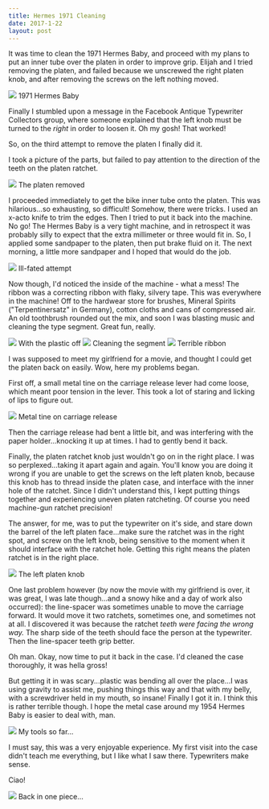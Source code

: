 ```yaml
---
title: Hermes 1971 Cleaning
date: 2017-1-22
layout: post
---
```


It was time to clean the 1971 Hermes Baby, and proceed with my plans
to put an inner tube over the platen in order to improve grip.
Elijah and I tried removing the platen, and failed because we unscrewed
the right platen knob, and after removing the screws on the left
nothing moved.

<a href='https://www.flickr.com/photos/55338612@N00/31643522284'>
<img src='https://farm1.static.flickr.com/549/31643522284_c72f78d6c0_b.jpg'></a>
1971 Hermes Baby

Finally I stumbled upon a message in the Facebook Antique Typewriter
Collectors group, where someone explained that the left knob must be
turned to the *right* in order to loosen it. Oh my gosh! That worked!

So, on the third attempt to remove the platen I finally did it.

I took a picture of the parts, but failed to pay attention to the
direction of the teeth on the platen ratchet.

<a href='https://www.flickr.com/photos/55338612@N00/32486991925'>
<img src='https://farm1.static.flickr.com/673/32486991925_796015fe9e_b.jpg'></a>
The platen removed


I proceeded immediately to get the bike inner tube onto the platen.
This was hilarious...so exhausting, so difficult! Somehow, there were
tricks. I used an x-acto knife to trim the edges. Then I tried to put
it back into the machine. No go! The Hermes Baby is a very tight machine,
and in retrospect it was probably silly to expect that the extra millimeter
or three would fit in. So, I applied some sandpaper to the platen, then
put brake fluid on it. The next morning, a little more sandpaper and I
hoped that would do the job.

<a href='https://www.flickr.com/photos/55338612@N00/32108338820'>
<img src='https://farm1.static.flickr.com/512/32108338820_66d464277a_b.jpg'></a>
Ill-fated attempt

Now though, I'd noticed the inside of the machine - what a mess!
The ribbon was a correcting ribbon with flaky, silvery tape. This was everywhere
in the machine! Off to the hardwear store for brushes, Mineral Spirits
("Terpentinersatz" in Germany), cotton cloths and cans of compressed air.
An old toothbrush rounded out the mix, and soon I was blasting music
and cleaning the type segment. Great fun, really.


<a href='https://www.flickr.com/photos/55338612@N00/32486995445'>
<img src='https://farm1.static.flickr.com/657/32486995445_579b9bf688_b.jpg'></a>
With the plastic off

<a href='https://www.flickr.com/photos/55338612@N00/32335271052'>
<img src='https://farm1.static.flickr.com/283/32335271052_efe26e8df2_b.jpg'></a>
Cleaning the segment


<a href='https://www.flickr.com/photos/55338612@N00/32108333940'>
<img src='https://farm1.static.flickr.com/571/32108333940_3425790450_b.jpg'></a>
Terrible ribbon

I was supposed to meet my girlfriend for a movie, and thought I could get the
platen back on easily. Wow, here my problems began.

First off, a small metal tine on the carriage release lever had come loose, which
meant poor tension in the lever. This took a lot of staring and licking of lips
to figure out.

<a href='https://www.flickr.com/photos/55338612@N00/32335276862'>
<img src='https://farm1.static.flickr.com/345/32335276862_faf567e012_b.jpg'></a>
Metal tine on carriage release

Then the carriage release had bent a little bit, and was interfering with the
paper holder...knocking it up at times. I had to gently bend it back.

Finally, the platen ratchet knob just wouldn't go on in the right place. I was so
perplexed...taking it apart again and again. You'll know you are doing it wrong
if you are unable to get the screws on the left platen knob, because this knob has
to thread inside the platen case, and interface with the inner hole of the ratchet.
Since I didn't understand this, I kept putting things together and experiencing
uneven platen ratcheting. Of course you need machine-gun ratchet precision!


The answer, for me, was to put the typewriter on it's side, and stare down the barrel
of the left platen face...make sure the ratchet was in the right spot, and screw on the
left knob, being sensitive to the moment when it should interface with the ratchet
hole. Getting this right means the platen ratchet is in the right place.

<a href='https://www.flickr.com/photos/55338612@N00/32335273482'>
<img src='https://farm1.static.flickr.com/469/32335273482_9de3da2dbb_b.jpg'></a>
The left platen knob

One last problem however (by now the movie with my girlfriend is over, it was great,
I was late though...and a snowy hike and a day of work also occurred): the line-spacer
was sometimes unable to move the carriage forward. It would move it two ratchets, sometimes
one, and sometimes not at all. I discovered it was because the ratchet *teeth were facing
the wrong way.* The sharp side of the teeth should face the person at the typewriter.
Then the line-spacer teeth grip better.

Oh man. Okay, now time to put it back in the case. I'd cleaned the case thoroughly, it
was hella gross!

But getting it in was scary...plastic was bending all over the place...I was using gravity
to assist me, pushing things this way and that with my belly, with a screwdriver held in
my mouth, so insane! Finally I got it in. I think this is rather terrible though.
I hope the metal case around my 1954 Hermes Baby is easier to deal with, man.

<a href='https://www.flickr.com/photos/55338612@N00/31643542864'>
<img src='https://farm1.static.flickr.com/352/31643542864_5cf4077d55_b.jpg'></a>
My tools so far...

I must say, this was a very enjoyable experience. My first visit into the case didn't
teach me everything, but I like what I saw there. Typewriters make sense.

Ciao!


<a href='https://www.flickr.com/photos/55338612@N00/31675420243'>
<img src='https://farm1.static.flickr.com/293/31675420243_0583c9eae1_b.jpg'></a>
Back in one piece...

